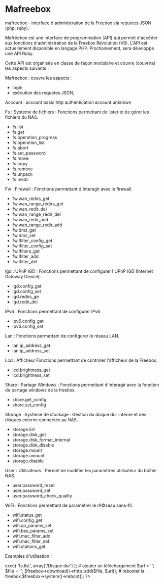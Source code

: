 Mafreebox
=========

mafreebox - interface d'administration de la Freebox via requetes JSON (php, ruby).

Mafreebox est une interface de programmation (API) qui permet d'accéder aux fonctions d'administration de la Freebox Révolution (V6).
L'API est actuellement disponible en langage PHP. Prochainement, sera développé une API Ruby.

Cette API est organisée en classe de façon modulaire et couvre (couvrira) les aspects suivants :

Mafreebox : couvre les aspects :
- login,
- exécution des requetes JSON,

Account : account basic http authentication
    account.unknown

Fs : Systeme de fichiers : Fonctions permettant de lister et de gérer les fichiers du NAS.
- fs.list
- fs.get
- fs.operation_progress
- fs.operation_list
- fs.abort
- fs.set_password
- fs.move
- fs.copy
- fs.remove
- fs.unpack
- fs.mkdir

Fw : Firewall : Fonctions permettant d'interagir avec le firewall.
- fw.wan_redirs_get
- fw.wan_range_redirs_get
- fw.wan_redir_del
- fw.wan_range_redir_del
- fw.wan_redir_add
- fw.wan_range_redir_add
- fw.dmz_get
- fw.dmz_set
- fw.lfilter_config_get
- fw.lfilter_config_set
- fw.lfilters_get
- fw.lfilter_add
- fw.lfilter_del

Igd : UPnP IGD : Fonctions permettant de configurer l'UPnP IGD (Internet Gateway Device).
- igd.config_get
- igd.config_set
- igd.redirs_ge
- igd.redir_del

IPv6 : Fonctions permettant de configurer IPv6
- ipv6.config_get
- ipv6.config_set

Lan : Fonctions permettant de configurer le réseau LAN.
- lan.ip_address_get
- lan.ip_address_set

Lcd : Afficheur Fonctions permettant de controler l'afficheur de la Freebox.
- lcd.brightness_get
- lcd.brightness_set

Share : Partage Windows : Fonctions permettant d'interagir avec la fonction de partage windows de la freebox.
- share.get_config
- share.set_config

Storage : Systeme de stockage : Gestion du disque dur interne et des disques externe connectés au NAS.
- storage.list
- storage.disk_get
- storage.disk_format_internal
- storage.disk_disable
- storage.mount
- storage.umount
- storage.disable

User : Utilisateurs : Permet de modifier les paramétres utilisateur du boîtier NAS.
- user.password_reset
- user.password_set
- user.password_check_quality

WiFi : Fonctions permettant de paramétrer le rÃ©seau sans-fil.
- wifi.status_get
- wifi.config_get
- wifi.ap_params_set
- wifi.bss_params_set
- wifi.mac_filter_add
- wifi.mac_filter_del
- wifi.stations_get

Exemples d'utilisation :

<?php

error_reporting(E_ALL);

require_once('lib/Mafreebox.php');

$freebox = new Mafreebox('http://mafreebox.freebox.fr', 'freebox', 'mon.mdp');

# Listons le contenu du disque dur interne de la Freebox.
$contenu = $freebox->exec( 'fs.list', array('/Disque dur') );

# ajouter un téléchargement
$url = '';
$file = '';
$freebox->download()->http_add($file, $url));

# rebooter la freebox
$freebox->system()->reboot();

?>

